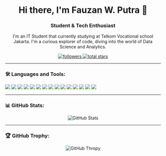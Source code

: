 <h1 align="center">Hi there, I'm Fauzan W. Putra 👋</h1>

<h3 align="center">Student & Tech Enthusiast</h3>

<p align="center">
  I'm an IT Student that currently studying at Telkom Vocational school Jakarta. I'm a curious explorer of code, diving into the world of Data Science and Analytics.
</p>

<!-- <p align="center">
  📺 Check out my work on  | 🌱 Currently learning:  | 💬 Ask me about: 
</p> -->

<p align="center">
  <a href="https://github.com/YourUsername">
    <img alt="followers" title="Follow me on Github" src="https://img.shields.io/github/followers/YourUsername?color=236ad3&style=for-the-badge&logo=github&label=Follow"/>
  </a>
  <a href="https://github.com/YourUsername?tab=repositories">
    <img alt="total stars" title="Total stars on GitHub" src="https://img.shields.io/github/stars/YourUsername?color=eb1c25&style=for-the-badge&logo=github&label=Stars"/>
  </a>
</p>

---

### 🛠 Languages and Tools:

<p align="left">
<img src="https://img.shields.io/badge/Java-ED8B00?style=for-the-badge&logo=java&logoColor=white"/>
<img src="https://img.shields.io/badge/Netbeans-1B6AC6?style=for-the-badge&logo=apache-netbeans-ide&logoColor=white"/>
<img src="https://img.shields.io/badge/JavaScript-F7DF1E?style=for-the-badge&logo=javascript&logoColor=black"/>
<img src="https://img.shields.io/badge/Python-3776AB?style=for-the-badge&logo=python&logoColor=white"/>
<img src="https://img.shields.io/badge/HTML5-E34F26?style=for-the-badge&logo=html5&logoColor=white"/>
<img src="https://img.shields.io/badge/CSS3-1572B6?style=for-the-badge&logo=css3&logoColor=white"/>
<img src="https://img.shields.io/badge/Tailwind_CSS-38B2AC?style=for-the-badge&logo=tailwind-css&logoColor=white"/>
<img src="https://img.shields.io/badge/PHP-777BB4?style=for-the-badge&logo=php&logoColor=white"/>
<img src="https://img.shields.io/badge/Laravel-FF2D20?style=for-the-badge&logo=laravel&logoColor=white"/>
<img src="https://img.shields.io/badge/Laragon-0E83CD?style=for-the-badge&logo=laragon&logoColor=white"/>
<img src="https://img.shields.io/badge/Dart-0175C2?style=for-the-badge&logo=dart&logoColor=white"/>
<img src="https://img.shields.io/badge/MySQL-4479A1?style=for-the-badge&logo=mysql&logoColor=white"/>
<img src="https://img.shields.io/badge/SQLite-003B57?style=for-the-badge&logo=sqlite&logoColor=white"/>
<img src="https://img.shields.io/badge/Figma-F24E1E?style=for-the-badge&logo=figma&logoColor=white"/>
<img src="https://img.shields.io/badge/Adobe%20Photoshop-31A8FF?style=for-the-badge&logo=adobe-photoshop&logoColor=white"/>
</p>

---

### 📊 GitHub Stats:

<p align="center">
  <img src="https://github-readme-stats.vercel.app/api?username=YourUsername&show_icons=true&theme=radical" alt="GitHub Stats"/>
</p>

---

### 🏆 GitHub Trophy:

<p align="center">
  <img src="https://github-profile-trophy.vercel.app/api?username=YourUsername&show_icons=true&theme=radical" alt="GitHub Thropy"/>
</p>

<!-- ### 🚀 Current Projects:

- [Project 1](link): Brief description
- [Project 2](link): Brief description -->

